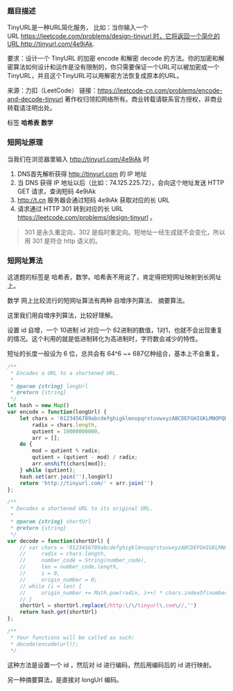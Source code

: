 <!--
 * @File: 
 * @Author: 张宏亮 - zhl@xiaoniren.cn
 * @Date: 2019-08-09 23:03:47
 * @LastEditors: 张宏亮<zhl@xiaoniren.cn>
 * @LastEditTime: 2019-08-10 15:57:50
 * @Description: file content
 * @Versions: 1.0.0
 -->
### 题目描述

TinyURL是一种URL简化服务， 比如：当你输入一个URL https://leetcode.com/problems/design-tinyurl 时，它将返回一个简化的URL http://tinyurl.com/4e9iAk.

要求：设计一个 TinyURL 的加密 encode 和解密 decode 的方法。你的加密和解密算法如何设计和运作是没有限制的，你只需要保证一个URL可以被加密成一个TinyURL，并且这个TinyURL可以用解密方法恢复成原本的URL。

来源：力扣（LeetCode）
链接：https://leetcode-cn.com/problems/encode-and-decode-tinyurl
著作权归领扣网络所有。商业转载请联系官方授权，非商业转载请注明出处。

标签 **哈希表** **数学**

###  短网址原理

当我们在浏览器里输入 http://tinyurl.com/4e9iAk 时

1. DNS首先解析获得 http://tinyurl.com 的 IP 地址
2. 当 DNS 获得 IP 地址以后（比如：74.125.225.72），会向这个地址发送 HTTP GET 请求，查询短码 4e9iAk
3. http://t.cn 服务器会通过短码 4e9iAk 获取对应的长 URL
4. 请求通过 HTTP 301 转到对应的长 URL https://leetcode.com/problems/design-tinyurl 。
> 301 是永久重定向，302 是临时重定向。短地址一经生成就不会变化，所以用 301 是符合 http 语义的。

### 短网址算法

这道题的标签是 哈希表，数学。哈希表不用说了，肯定得把短网址映射到长网址上。

数学 网上比较流行的短网址算法有两种 自增序列算法、 摘要算法。

这里我们用自增序列算法，比较好理解。

设置 id 自增，一个 10进制 id 对应一个 62进制的数值，1对1，也就不会出现重复的情况。这个利用的就是低进制转化为高进制时，字符数会减少的特性。

短址的长度一般设为 6 位，总共会有 64^6 ~= 687亿种组合，基本上不会重复。

```js
/**
 * Encodes a URL to a shortened URL.
 *
 * @param {string} longUrl
 * @return {string}
 */
let hash = new Map()
var encode = function(longUrl) {
    let chars = '0123456789abcdefghigklmnopqrstuvwxyzABCDEFGHIGKLMNOPQRSTUVWXYZ-~'.split(''),
        radix = chars.length,
        qutient = 10000000000,   
        arr = [];
    do {
        mod = qutient % radix;
        qutient = (qutient - mod) / radix;
        arr.unshift(chars[mod]);
    } while (qutient);
    hash.set(arr.join(''),longUrl)
    return 'http://tinyurl.com/' + arr.join('')
};

/**
 * Decodes a shortened URL to its original URL.
 *
 * @param {string} shortUrl
 * @return {string}
 */
var decode = function(shortUrl) {
    // var chars = '0123456789abcdefghigklmnopqrstuvwxyzABCDEFGHIGKLMNOPQRSTUVWXYZ-~',
    //     radix = chars.length,
    //     number_code = String(number_code),
    //     len = number_code.length,
    //     i = 0,
    //     origin_number = 0;
    // while (i < len) {
    //     origin_number += Math.pow(radix, i++) * chars.indexOf(number_code.charAt(len - i) || 0);
    // }
    shortUrl = shortUrl.replace(/http:\/\/tinyurl\.com\//,'')
    return hash.get(shortUrl)
};

/**
 * Your functions will be called as such:
 * decode(encode(url));
 */
 ```

这种方法是设置一个 id ，然后对 id 进行编码，然后用编码后的 id 进行映射。

另一种摘要算法，是直接对 longUrl 编码。